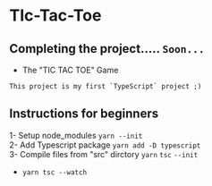 # TIc-Tac-Toe
 ## Completing the project..... `Soon...`
* The "TIC TAC TOE" Game 
```
This project is my first `TypeScript` project ;)
```
## Instructions for beginners
1- Setup node_modules `yarn --init`
<br/>
2- Add Typescript package `yarn add -D typescript`
<br/>
3- Compile files from "src" dirctory `yarn` `tsc` `--init`
* `yarn tsc --watch`
